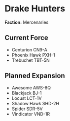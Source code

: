 # Drake Hunters
**Faction:** Mercenaries
## Current Force
- Centurion CN9-A
- Phoenix Hawk PXH-1
- Trebuchet TBT-5N
## Planned Expansion
- Awesome AWS-8Q
- Blackjack BJ-1
- Locust LCT-1V
- Shadow Hawk SHD-2H
- Spider SDR-5V
- Vindicator VND-1R

